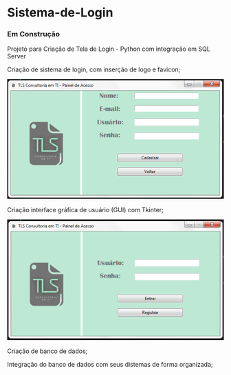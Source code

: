 # Sistema-de-Login

### Em Construção

Projeto para Criação de Tela de Login - Python com integração em SQL Server

Criação de sistema de login, com inserção de logo e favicon;

![Markdown](icons/Capturar-Cadastrar.png)

Criação interface gráfica de usuário (GUI) com Tkinter;

![Markdown](icons/Capturar-Entrar.png)

Criação de banco de dados;

Integração do banco de dados com seus distemas de forma organizada;
